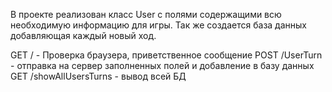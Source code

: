 ﻿В проекте реализован класс User с полями содержащими всю необходимую информацию для игры.
Так же создается база данных добавляющая каждый новый ход.

GET / - Проверка браузера, приветственное сообщение
POST /UserTurn - отправка на сервер заполненных полей и добавление в базу данных
GET /showAllUsersTurns - вывод всей БД
